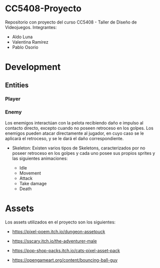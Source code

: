 # CC5408-Proyecto
Repositorio con proyecto del curso CC5408 - Taller de Diseño  de Videojuegos.
Integrantes:
 - Aldo Luna
 - Valentina Ramírez
 - Pablo Osorio

# Development

## Entities

### Player

### Enemy

Los enemigos interactúan con la pelota recibiendo daño e impulso al contacto directo, excepto cuando no poseen retroceso en los golpes. Los enemigos pueden atacar directamente al jugador, en cuyo caso se le aplicará el retroceso, y se le dará el daño correspondiente.  

* Skeleton: Existen varios tipos de Skeletons, caracterizados por no poseer retroceso en los golpes y cada uno posee sus propios sprites y las siguientes animaciones:

  - Idle
  - Movement
  - Attack
  - Take damage
  - Death



# Assets

Los assets utilizados en el proyecto son los siguientes:

- https://pixel-poem.itch.io/dungeon-assetpuck

- https://sscary.itch.io/the-adventurer-male

- https://pop-shop-packs.itch.io/cats-pixel-asset-pack

- https://opengameart.org/content/bouncing-ball-guy

